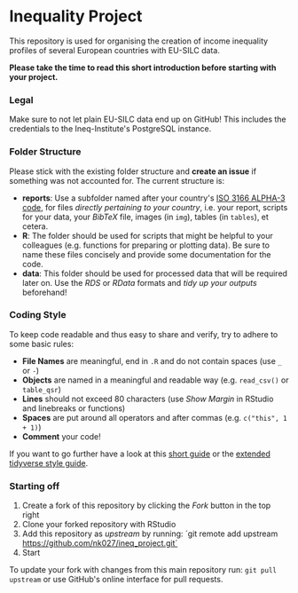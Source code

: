 # Inequality Project

This repository is used for organising the creation of income inequality profiles of several European countries with EU-SILC data.

**Please take the time to read this short introduction before starting with your project.**

### Legal

Make sure to not let plain EU-SILC data end up on GitHub! This includes the credentials to the Ineq-Institute's PostgreSQL instance.


### Folder Structure

Please stick with the existing folder structure and **create an issue** if something was not accounted for. The current structure is:

- **reports**: Use a subfolder named after your country's [ISO 3166 ALPHA-3 code](https://de.wikipedia.org/wiki/ISO-3166-1-Kodierliste), for files *directly pertaining to your country*, i.e. your report, scripts for your data, your *BibTeX* file, images (in `img`), tables (in `tables`), et cetera.
- **R**: The folder should be used for scripts that might be helpful to your colleagues (e.g. functions for preparing or plotting data). Be sure to name these files concisely and provide some documentation for the code.
- **data**: This folder should be used for processed data that will be required later on. Use the *RDS* or *RData* formats and *tidy up your outputs* beforehand!


### Coding Style

To keep code readable and thus easy to share and verify, try to adhere to some basic rules:

- **File Names** are meaningful, end in `.R` and do not contain spaces (use `_` or `-`)
- **Objects** are named in a meaningful and readable way (e.g. `read_csv()` or `table_qsr`)
- **Lines** should not exceed 80 characters (use *Show Margin* in RStudio and linebreaks or functions)
- **Spaces** are put around all operators and after commas (e.g. `c("this", 1 + 1)`)
- **Comment** your code!

If you want to go further have a look at this [short guide](http://adv-r.had.co.nz/Style.html) or the [extended tidyverse style guide](https://style.tidyverse.org/).

### Starting off

1. Create a fork of this repository by clicking the *Fork* button in the top right
2. Clone your forked repository with RStudio
3. Add this repository as *upstream* by running:
´git remote add upstream https://github.com/nk027/ineq_project.git´
4. Start

To update your fork with changes from this main repository run: `git pull upstream` or use GitHub's online interface for pull requests.